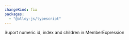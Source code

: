 ```yaml
---
changeKind: fix
packages:
  - "@alloy-js/typescript"
---
```


Suport numeric id, index and children in MemberExpression